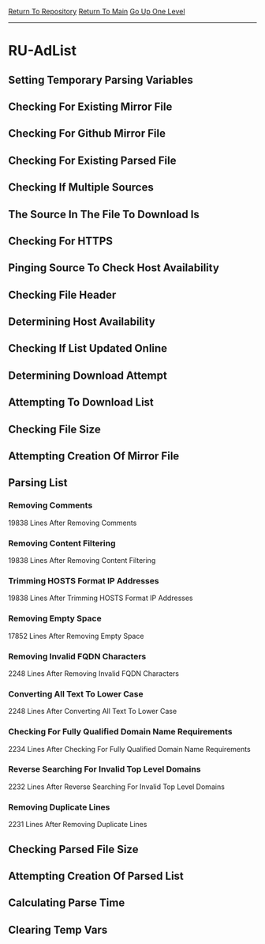 [Return To Repository](https://github.com/deathbybandaid/piholeparser/)
[Return To Main](https://github.com/deathbybandaid/piholeparser/blob/master/RecentRunLogs/Mainlog.md)
[Go Up One Level](https://github.com/deathbybandaid/piholeparser/blob/master/RecentRunLogs/TopLevelScripts/30-Processing-External-Blacklists.md)
____________________________________
# RU-AdList
## Setting Temporary Parsing Variables
## Checking For Existing Mirror File
## Checking For Github Mirror File
## Checking For Existing Parsed File
## Checking If Multiple Sources
## The Source In The File To Download Is
## Checking For HTTPS
## Pinging Source To Check Host Availability
## Checking File Header
## Determining Host Availability
## Checking If List Updated Online
## Determining Download Attempt
## Attempting To Download List
## Checking File Size
## Attempting Creation Of Mirror File
## Parsing List
### Removing Comments
19838 Lines After Removing Comments
### Removing Content Filtering
19838 Lines After Removing Content Filtering
### Trimming HOSTS Format IP Addresses
19838 Lines After Trimming HOSTS Format IP Addresses
### Removing Empty Space
17852 Lines After Removing Empty Space
### Removing Invalid FQDN Characters
2248 Lines After Removing Invalid FQDN Characters
### Converting All Text To Lower Case
2248 Lines After Converting All Text To Lower Case
### Checking For Fully Qualified Domain Name Requirements
2234 Lines After Checking For Fully Qualified Domain Name Requirements
### Reverse Searching For Invalid Top Level Domains
2232 Lines After Reverse Searching For Invalid Top Level Domains
### Removing Duplicate Lines
2231 Lines After Removing Duplicate Lines
## Checking Parsed File Size
## Attempting Creation Of Parsed List
## Calculating Parse Time
## Clearing Temp Vars
